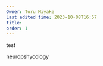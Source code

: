 ```yaml
---
Owner: Toru Miyake
Last edited time: 2023-10-08T16:57
title:
order: 1
---
```


test



neuropshycology

